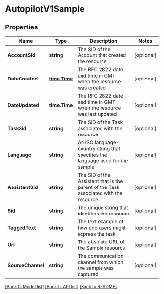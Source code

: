 # AutopilotV1Sample

## Properties

Name | Type | Description | Notes
------------ | ------------- | ------------- | -------------
**AccountSid** | **string** | The SID of the Account that created the resource |[optional] 
**DateCreated** | [**time.Time**](time.Time.md) | The RFC 2822 date and time in GMT when the resource was created |[optional] 
**DateUpdated** | [**time.Time**](time.Time.md) | The RFC 2822 date and time in GMT when the resource was last updated |[optional] 
**TaskSid** | **string** | The SID of the Task associated with the resource |[optional] 
**Language** | **string** | An ISO language-country string that specifies the language used for the sample |[optional] 
**AssistantSid** | **string** | The SID of the Assistant that is the parent of the Task associated with the resource |[optional] 
**Sid** | **string** | The unique string that identifies the resource |[optional] 
**TaggedText** | **string** | The text example of how end users might express the task |[optional] 
**Url** | **string** | The absolute URL of the Sample resource |[optional] 
**SourceChannel** | **string** | The communication channel from which the sample was captured |[optional] 

[[Back to Model list]](../README.md#documentation-for-models) [[Back to API list]](../README.md#documentation-for-api-endpoints) [[Back to README]](../README.md)


